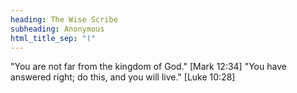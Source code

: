```yaml
---
heading: The Wise Scribe
subheading: Anonymous
html_title_sep: "("
---
```


"You are not far from the kingdom of God." [Mark 12:34]
"You have answered right; do this, and you will live." [Luke 10:28]
